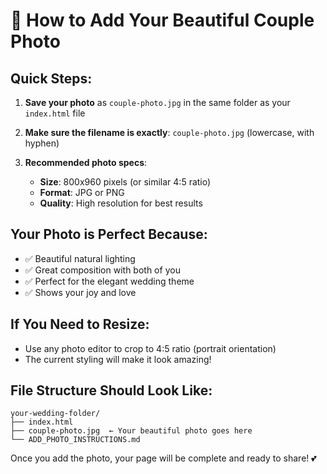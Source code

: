 # 📸 How to Add Your Beautiful Couple Photo

## Quick Steps:

1. **Save your photo** as `couple-photo.jpg` in the same folder as your `index.html` file

2. **Make sure the filename is exactly**: `couple-photo.jpg` (lowercase, with hyphen)

3. **Recommended photo specs**:
   - **Size**: 800x960 pixels (or similar 4:5 ratio)
   - **Format**: JPG or PNG
   - **Quality**: High resolution for best results

## Your Photo is Perfect Because:

- ✅ Beautiful natural lighting
- ✅ Great composition with both of you
- ✅ Perfect for the elegant wedding theme
- ✅ Shows your joy and love

## If You Need to Resize:

- Use any photo editor to crop to 4:5 ratio (portrait orientation)
- The current styling will make it look amazing!

## File Structure Should Look Like:

```
your-wedding-folder/
├── index.html
├── couple-photo.jpg  ← Your beautiful photo goes here
└── ADD_PHOTO_INSTRUCTIONS.md
```

Once you add the photo, your page will be complete and ready to share! 💕
